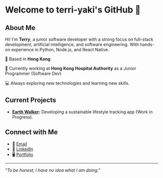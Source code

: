 # Welcome to terri-yaki's GitHub 👋

## About Me
Hi! I'm **Terry**, a junior software developer with a strong focus on full-stack development, artificial intelligence, and software engineering. With hands-on experience in Python, Node.js, and React Native.

📍 Based in **Hong Kong**  

🌟 Currently working at **Hong Kong Hospital Authority** as a Junior Programmer (Software Dev)

💻 Always exploring new technologies and learning new skills.

## Current Projects
- **[Earth Walker](https://github.com/terri-yaki/Earth-Walker):** Developing a sustainable lifestyle tracking app (Work in Progress).

## Connect with Me

- 📧 [Email](mailto:hoyulee@yahoo.com.hk)
- 💼 [LinkedIn](https://linkedin.com/in/terrylhyyy)
- 🖥️ [Portfolio](https://terriyaki.cc)

---

_"To be honest, I have no idea what I am doing."_

